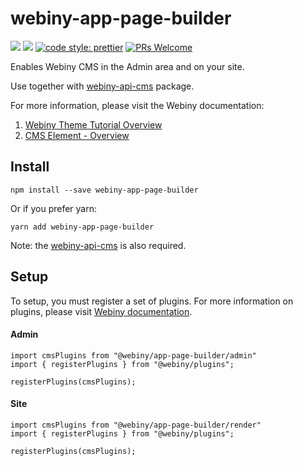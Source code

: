 # webiny-app-page-builder
[![](https://img.shields.io/npm/dw/webiny-app-page-builder.svg)](https://www.npmjs.com/package/webiny-app-page-builder) 
[![](https://img.shields.io/npm/v/webiny-app-page-builder.svg)](https://www.npmjs.com/package/webiny-app-page-builder)
[![code style: prettier](https://img.shields.io/badge/code_style-prettier-ff69b4.svg?style=flat-square)](https://github.com/prettier/prettier)
[![PRs Welcome](https://img.shields.io/badge/PRs-welcome-brightgreen.svg?style=flat-square)](http://makeapullrequest.com)

Enables Webiny CMS in the Admin area and on your site. 

Use together with [webiny-api-cms](../webiny-api-cms) package.

For more information, please visit the Webiny documentation:
1. [Webiny Theme Tutorial Overview](https://docs.webiny.com/docs/developer-tutorials/new-theme-overview)
2. [CMS Element - Overview](https://docs.webiny.com/docs/developer-tutorials/cms-element-overview) 
  
## Install
```
npm install --save webiny-app-page-builder
```

Or if you prefer yarn: 
```
yarn add webiny-app-page-builder
```

Note: the [webiny-api-cms](../webiny-api-cms) is also required.

## Setup
To setup, you must register a set of plugins. For more information on 
plugins, please visit [Webiny documentation](https://docs.webiny.com/docs/developer-tutorials/plugins-crash-course).

#### Admin
```
import cmsPlugins from "@webiny/app-page-builder/admin"
import { registerPlugins } from "@webiny/plugins";

registerPlugins(cmsPlugins);
```
    
#### Site
```
import cmsPlugins from "@webiny/app-page-builder/render"
import { registerPlugins } from "@webiny/plugins";

registerPlugins(cmsPlugins);
```